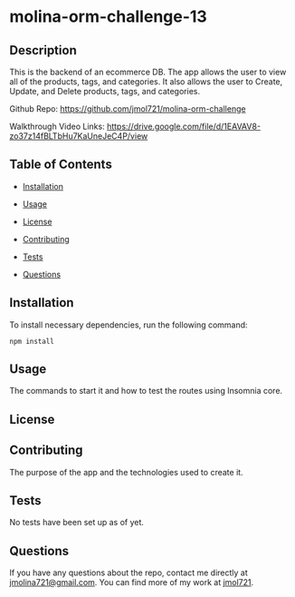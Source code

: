 # molina-orm-challenge-13

  

  ## Description
  
  This is the backend of an ecommerce DB. The app allows the user to view all of the products, tags, and categories. It also allows the user to Create, Update, and Delete products, tags, and categories.

  Github Repo:
  https://github.com/jmol721/molina-orm-challenge

  Walkthrough Video Links:
  https://drive.google.com/file/d/1EAVAV8-zo37z14fBLTbHu7KaUneJeC4P/view


  ## Table of Contents

  * [Installation](#installation)

  * [Usage](#usage)

  * [License](#license)

  * [Contributing](#contributing)

  * [Tests](#tests)

  * [Questions](#questions)

  ## Installation

  To install necessary dependencies, run the following command:

  ```
  npm install
  ```
  
  ## Usage

  The commands to start it and how to test the routes using Insomnia core.

  ## License

  

  ## Contributing

  The purpose of the app and the technologies used to create it.

  ## Tests

  No tests have been set up as of yet.

  ## Questions

  If you have any questions about the repo, contact me directly at jmolina721@gmail.com. You can find more of my work at [jmol721](https://github.com/jmol721/).
